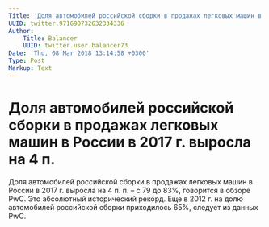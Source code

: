 ```yaml
---
Title: 'Доля автомобилей российской сборки в продажах легковых машин в России в 2017 г. выросла на 4 п.'
UUID: twitter.971690732632334336
Author:
    Title: Balancer
    UUID: twitter.user.balancer73
Date: 'Thu, 08 Mar 2018 13:14:58 +0300'
Type: Post
Markup: Text
---
```


# Доля автомобилей российской сборки в продажах легковых машин в России в 2017 г. выросла на 4 п.

Доля автомобилей российской сборки в продажах легковых машин
в России в 2017 г. выросла на 4 п. п. – с 79 до 83%,
говорится в обзоре PwC. Это абсолютный исторический рекорд.
Еще в 2012 г. на долю автомобилей российской сборки
приходилось 65%, следует из данных PwC.